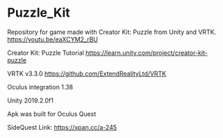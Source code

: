 # Puzzle_Kit
Repository for game made with Creator Kit: Puzzle from Unity and VRTK. https://youtu.be/eaXCYM2_rBU

Creator Kit: Puzzle Tutorial https://learn.unity.com/project/creator-kit-puzzle

VRTK v3.3.0 https://github.com/ExtendRealityLtd/VRTK

Oculus integration 1.38

Unity 2019.2.0f1

Apk was built for Oculus Quest

SideQuest Link: https://xpan.cc/a-245
